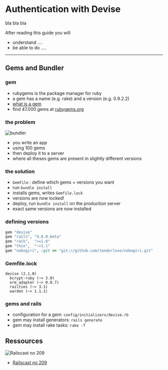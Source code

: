 Authentication with Devise
==========================

bla bla bla

After reading this guide you will 

* understand ....
* be able to do ....

-----------------------------------------------------------------

Gems and Bundler
----------------

### gem

* rubygems is the package manager for ruby
* a gem has a name  (e.g. rake) and a version (e.g. 0.9.2.2)
* [what is a gem](http://docs.rubygems.org/read/chapter/24)
* find 47.000 gems at [rubygems.org](http://rubygems.org/)


### the problem

![bundler](images/bundler-small.png)

* you write an app
* using 100 gems
* then deploy it to a server
* where all theses gems are present in slightly different versions

### the solution

* `Gemfile` : define which gems + versions you want
* run `bundle install`
* installs gems, writes `Gemfile.lock`
* versions are now locked!
* deploy, run `bundle install` on the production server
* exact same versions are now installed


### defining versions

``` ruby
gem "devise"
gem "rails", "4.0.0.beta"
gem "rack",  ">=1.0"
gem "thin",  "~>1.1"
gem "nokogiri", :git => "git://github.com/tenderlove/nokogiri.git"
```

### Gemfile.lock

```
devise (2.1.0)
  bcrypt-ruby (~> 3.0)
  orm_adapter (~> 0.0.7)
  railties (~> 3.1)
  warden (~> 1.1.1)
```



### gems and rails

* configuration for a gem: `config/initializers/devise.rb`
* gem may install generators: `rails generate`
* gem may install rake tasks: `rake -T`


Ressources
----------

![Railscast no 209](images/209-devise-revised.png)

* [Railscast no 209](http://railscasts.com/episodes/209-devise-revised?view=asciicast)
